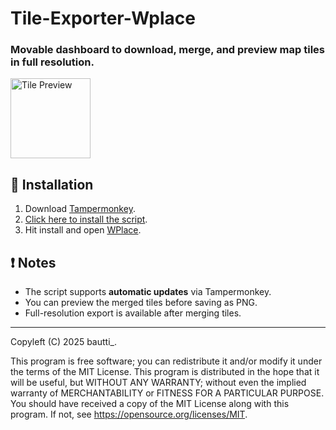 # Tile-Exporter-Wplace
### Movable dashboard to download, merge, and preview map tiles in full resolution.

<img src="https://files.catbox.moe/bylc9c.png" width="128px" height="128px" alt="Tile Preview">

## 🧪 Installation

1. Download [Tampermonkey](https://www.tampermonkey.net/). 
2. [Click here to install the script](https://raw.githubusercontent.com/cuenta-ppf-10/Tile-Exporter-Wplace/main/tile-downloader.js).
3. Hit install and open [WPlace](https://wplace.live/).

## ❗ Notes

- The script supports **automatic updates** via Tampermonkey.
- You can preview the merged tiles before saving as PNG.
- Full-resolution export is available after merging tiles.

---

Copyleft (C) 2025 bautti_.

This program is free software; you can redistribute it and/or modify it under the terms of the MIT License.
This program is distributed in the hope that it will be useful, but WITHOUT ANY WARRANTY; without even the implied warranty of MERCHANTABILITY or FITNESS FOR A PARTICULAR PURPOSE.
You should have received a copy of the MIT License along with this program. If not, see <https://opensource.org/licenses/MIT>.
